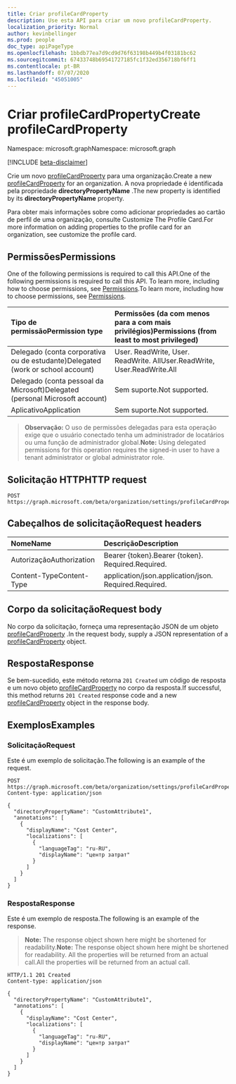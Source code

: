 ```yaml
---
title: Criar profileCardProperty
description: Use esta API para criar um novo profileCardProperty.
localization_priority: Normal
author: kevinbellinger
ms.prod: people
doc_type: apiPageType
ms.openlocfilehash: 1bbdb77ea7d9cd9d76f63198b449b4f03181bc62
ms.sourcegitcommit: 67433748b69541727185fc1f32ed356718bf6ff1
ms.contentlocale: pt-BR
ms.lasthandoff: 07/07/2020
ms.locfileid: "45051005"
---
```

# <a name="create-profilecardproperty"></a><span data-ttu-id="13431-103">Criar profileCardProperty</span><span class="sxs-lookup"><span data-stu-id="13431-103">Create profileCardProperty</span></span>

<span data-ttu-id="13431-104">Namespace: microsoft.graph</span><span class="sxs-lookup"><span data-stu-id="13431-104">Namespace: microsoft.graph</span></span>

[!INCLUDE [beta-disclaimer](../../includes/beta-disclaimer.md)]

<span data-ttu-id="13431-105">Crie um novo [profileCardProperty](../resources/profilecardproperty.md) para uma organização.</span><span class="sxs-lookup"><span data-stu-id="13431-105">Create a new [profileCardProperty](../resources/profilecardproperty.md) for an organization.</span></span> <span data-ttu-id="13431-106">A nova propriedade é identificada pela propriedade **directoryPropertyName** .</span><span class="sxs-lookup"><span data-stu-id="13431-106">The new property is identified by its **directoryPropertyName** property.</span></span>

<span data-ttu-id="13431-107">Para obter mais informações sobre como adicionar propriedades ao cartão de perfil de uma organização, consulte Customize The Profile Card.</span><span class="sxs-lookup"><span data-stu-id="13431-107">For more information on adding properties to the profile card for an organization, see customize the profile card.</span></span>

## <a name="permissions"></a><span data-ttu-id="13431-108">Permissões</span><span class="sxs-lookup"><span data-stu-id="13431-108">Permissions</span></span>

<span data-ttu-id="13431-109">One of the following permissions is required to call this API.</span><span class="sxs-lookup"><span data-stu-id="13431-109">One of the following permissions is required to call this API.</span></span> <span data-ttu-id="13431-110">To learn more, including how to choose permissions, see [Permissions](/graph/permissions-reference).</span><span class="sxs-lookup"><span data-stu-id="13431-110">To learn more, including how to choose permissions, see [Permissions](/graph/permissions-reference).</span></span>

| <span data-ttu-id="13431-111">Tipo de permissão</span><span class="sxs-lookup"><span data-stu-id="13431-111">Permission type</span></span>                        | <span data-ttu-id="13431-112">Permissões (da com menos para a com mais privilégios)</span><span class="sxs-lookup"><span data-stu-id="13431-112">Permissions (from least to most privileged)</span></span> |
|:---------------------------------------|:--------------------------------------------|
| <span data-ttu-id="13431-113">Delegado (conta corporativa ou de estudante)</span><span class="sxs-lookup"><span data-stu-id="13431-113">Delegated (work or school account)</span></span>     | <span data-ttu-id="13431-114">User. ReadWrite, User. ReadWrite. All</span><span class="sxs-lookup"><span data-stu-id="13431-114">User.ReadWrite, User.ReadWrite.All</span></span>          |
| <span data-ttu-id="13431-115">Delegado (conta pessoal da Microsoft)</span><span class="sxs-lookup"><span data-stu-id="13431-115">Delegated (personal Microsoft account)</span></span> | <span data-ttu-id="13431-116">Sem suporte.</span><span class="sxs-lookup"><span data-stu-id="13431-116">Not supported.</span></span>                              |
| <span data-ttu-id="13431-117">Aplicativo</span><span class="sxs-lookup"><span data-stu-id="13431-117">Application</span></span>                            | <span data-ttu-id="13431-118">Sem suporte.</span><span class="sxs-lookup"><span data-stu-id="13431-118">Not supported.</span></span>                              |

><span data-ttu-id="13431-119">**Observação:** O uso de permissões delegadas para esta operação exige que o usuário conectado tenha um administrador de locatários ou uma função de administrador global.</span><span class="sxs-lookup"><span data-stu-id="13431-119">**Note:** Using delegated permissions for this operation requires the signed-in user to have a tenant administrator or global administrator role.</span></span>

## <a name="http-request"></a><span data-ttu-id="13431-120">Solicitação HTTP</span><span class="sxs-lookup"><span data-stu-id="13431-120">HTTP request</span></span>

<!-- { "blockType": "ignored" } -->

```http
POST https://graph.microsoft.com/beta/organization/settings/profileCardProperties
```

## <a name="request-headers"></a><span data-ttu-id="13431-121">Cabeçalhos de solicitação</span><span class="sxs-lookup"><span data-stu-id="13431-121">Request headers</span></span>

| <span data-ttu-id="13431-122">Nome</span><span class="sxs-lookup"><span data-stu-id="13431-122">Name</span></span>          |<span data-ttu-id="13431-123">Descrição</span><span class="sxs-lookup"><span data-stu-id="13431-123">Description</span></span>                  |
|:--------------|:----------------------------|
| <span data-ttu-id="13431-124">Autorização</span><span class="sxs-lookup"><span data-stu-id="13431-124">Authorization</span></span> | <span data-ttu-id="13431-125">Bearer {token}.</span><span class="sxs-lookup"><span data-stu-id="13431-125">Bearer {token}.</span></span> <span data-ttu-id="13431-126">Required.</span><span class="sxs-lookup"><span data-stu-id="13431-126">Required.</span></span>   |
| <span data-ttu-id="13431-127">Content-Type</span><span class="sxs-lookup"><span data-stu-id="13431-127">Content-Type</span></span>  | <span data-ttu-id="13431-128">application/json.</span><span class="sxs-lookup"><span data-stu-id="13431-128">application/json.</span></span> <span data-ttu-id="13431-129">Required.</span><span class="sxs-lookup"><span data-stu-id="13431-129">Required.</span></span> |

## <a name="request-body"></a><span data-ttu-id="13431-130">Corpo da solicitação</span><span class="sxs-lookup"><span data-stu-id="13431-130">Request body</span></span>

<span data-ttu-id="13431-131">No corpo da solicitação, forneça uma representação JSON de um objeto [profileCardProperty](../resources/profilecardproperty.md) .</span><span class="sxs-lookup"><span data-stu-id="13431-131">In the request body, supply a JSON representation of a [profileCardProperty](../resources/profilecardproperty.md) object.</span></span>

## <a name="response"></a><span data-ttu-id="13431-132">Resposta</span><span class="sxs-lookup"><span data-stu-id="13431-132">Response</span></span>

<span data-ttu-id="13431-133">Se bem-sucedido, este método retorna `201 Created` um código de resposta e um novo objeto [profileCardProperty](../resources/profilecardproperty.md) no corpo da resposta.</span><span class="sxs-lookup"><span data-stu-id="13431-133">If successful, this method returns `201 Created` response code and a new [profileCardProperty](../resources/profilecardproperty.md) object in the response body.</span></span>

## <a name="examples"></a><span data-ttu-id="13431-134">Exemplos</span><span class="sxs-lookup"><span data-stu-id="13431-134">Examples</span></span>

### <a name="request"></a><span data-ttu-id="13431-135">Solicitação</span><span class="sxs-lookup"><span data-stu-id="13431-135">Request</span></span>

<span data-ttu-id="13431-136">Este é um exemplo de solicitação.</span><span class="sxs-lookup"><span data-stu-id="13431-136">The following is an example of the request.</span></span>
<!-- {
  "blockType": "request",
  "name": "create_profilecardproperty_from_organizationsettings"
}-->

```http
POST https://graph.microsoft.com/beta/organization/settings/profileCardProperties
Content-type: application/json

{
  "directoryPropertyName": "CustomAttribute1",
  "annotations": [
    {
      "displayName": "Cost Center",
      "localizations": [
        {
          "languageTag": "ru-RU",
          "displayName": "центр затрат"
        }
      ]
    }
  ]
}
```

### <a name="response"></a><span data-ttu-id="13431-137">Resposta</span><span class="sxs-lookup"><span data-stu-id="13431-137">Response</span></span>

<span data-ttu-id="13431-138">Este é um exemplo de resposta.</span><span class="sxs-lookup"><span data-stu-id="13431-138">The following is an example of the response.</span></span>

> <span data-ttu-id="13431-139">**Note:** The response object shown here might be shortened for readability.</span><span class="sxs-lookup"><span data-stu-id="13431-139">**Note:** The response object shown here might be shortened for readability.</span></span> <span data-ttu-id="13431-140">All the properties will be returned from an actual call.</span><span class="sxs-lookup"><span data-stu-id="13431-140">All the properties will be returned from an actual call.</span></span>

<!-- {
  "blockType": "response",
  "truncated": true,
  "@odata.type": "microsoft.graph.profileCardProperty"
} -->

```http
HTTP/1.1 201 Created
Content-type: application/json

{
  "directoryPropertyName": "CustomAttribute1",
  "annotations": [
    {
      "displayName": "Cost Center",
      "localizations": [
        {
          "languageTag": "ru-RU",
          "displayName": "центр затрат"
        }
      ]
    }
  ]
}
```

<!-- uuid: 16cd6b66-4b1a-43a1-adaf-3a886856ed98
2019-02-04 14:57:30 UTC -->
<!-- {
  "type": "#page.annotation",
  "description": "Create profileCardProperty",
  "keywords": "",
  "section": "documentation",
  "tocPath": ""
}-->
